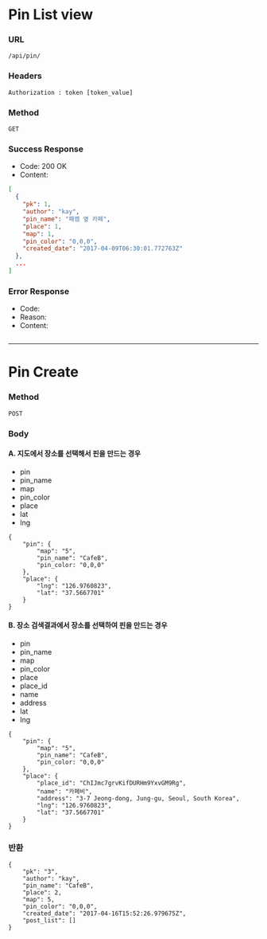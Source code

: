 # Pin List view

>



### URL

`/api/pin/`



### Headers
`Authorization : token [token_value]`



### Method

`GET`



### Success Response

* Code: 200 OK
* Content:

```json
[
  {
    "pk": 1,
    "author": "kay",
    "pin_name": "패캠 옆 카페",
    "place": 1,
    "map": 1,
    "pin_color": "0,0,0",
    "created_date": "2017-04-09T06:30:01.772763Z"
  },
  ...
]
```



### Error Response

* Code:
* Reason:
* Content:

```json

```



---



# Pin Create

>



### Method

`POST`



### Body

#### A. 지도에서 장소를 선택해서 핀을 만드는 경우
- pin  
 - pin_name
 - map
 - pin_color
- place  
 - lat
 - lng


```
{
	"pin": {
		"map": "5",
		"pin_name": "CafeB",
		"pin_color: "0,0,0"
	},
	"place": {
		"lng": "126.9760823",
		"lat": "37.5667701"
	}
}
```

#### B. 장소 검색결과에서 장소를 선택하여 핀을 만드는 경우
- pin  
 - pin_name
 - map
 - pin_color
- place  
 - place_id
 - name
 - address
 - lat
 - lng


```
{
	"pin": {
		"map": "5",
		"pin_name": "CafeB",
		"pin_color: "0,0,0"
	},
	"place": {
		"place_id": "ChIJmc7grvKifDURHm9YxvGM9Rg",
		"name": "카페비",
		"address": "3-7 Jeong-dong, Jung-gu, Seoul, South Korea",
		"lng": "126.9760823",
		"lat": "37.5667701"
	}
}
```

### 반환

```
{
    "pk": "3",
    "author": "kay",
    "pin_name": "CafeB",
    "place": 2,
    "map": 5,
    "pin_color": "0,0,0",
    "created_date": "2017-04-16T15:52:26.979675Z",
    "post_list": []
}
```